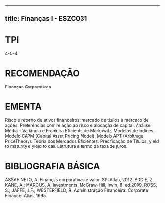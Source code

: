 
---
title: Finanças I - ESZC031 
---

# TPI

4-0-4

# RECOMENDAÇÃO

Finanças Corporativas

# EMENTA

Risco e retorno de ativos financeiros: mercado de títulos e mercado de ações. Preferências com relação ao risco e alocação de capital. Análise Média – Variância e Fronteira Eficiente de Markowitz. Modelos de índices. Modelo CAPM (Capital Asset Pricing Model). Modelo APT (Arbitrage PriceTheory). Teoria dos Mercados Eficientes. Precificação de Títulos, yield to maturity e yield to call. Estrutura a termo da taxa de juros.

# BIBLIOGRAFIA BÁSICA

ASSAF NETO, A. Finanças corporativas e valor. SP: Atlas, 2012. 
BODIE, Z. KANE, A.; MARCUS, A. Investments. McGraw-Hill, Irwin, 8. ed.2009. 
ROSS, S.; JAFFE, J.F.; WESTERFIELD, R. Administração Financeira: Corporate Finance. Atlas, 1995.
        